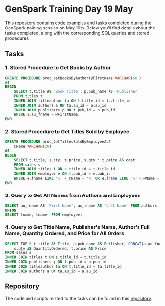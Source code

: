 # GenSpark Training Day 19 May

This repository contains code examples and tasks completed during the GenSpark training session on May 19th. Below you'll find details about the tasks completed, along with the corresponding SQL queries and stored procedures.

## Tasks

### 1. Stored Procedure to Get Books by Author

```sql
CREATE PROCEDURE proc_GetBooksByAuthor(@FirstName VARCHAR(50))
AS
BEGIN
    SELECT t.title AS 'Book Title', p.pub_name AS 'Publisher'
    FROM titles t
    INNER JOIN titleauthor ta ON t.title_id = ta.title_id
    INNER JOIN authors a ON ta.au_id = a.au_id
    INNER JOIN publishers p ON t.pub_id = p.pub_id
    WHERE a.au_fname = @FirstName;
END
```

### 2. Stored Procedure to Get Titles Sold by Employee

```sql
CREATE PROCEDURE proc_GetTitlesSoldByEmployeeALT
    @Name VARCHAR(20)
AS
BEGIN
    SELECT t.title, s.qty, t.price, s.qty * t.price AS cost
    FROM sales s
    INNER JOIN titles t ON s.title_id = t.title_id
    INNER JOIN employee e ON t.pub_id = e.pub_id
    WHERE e.fname LIKE '%' + @Name + '%' OR e.lname LIKE '%' + @Name + '%';
END
```

### 3. Query to Get All Names from Authors and Employees

```sql
SELECT au_fname AS 'First Name', au_lname AS 'Last Name' FROM authors
UNION
SELECT fname, lname  FROM employee;
```

### 4. Query to Get Title Name, Publisher's Name, Author's Full Name, Quantity Ordered, and Price for All Orders

```sql
SELECT TOP 5 t.title AS Title, p.pub_name AS Publisher, CONCAT(a.au_fname, ' ', a.au_lname) AS AuthorFullName,
    s.qty AS QuantityOrdered, t.price AS Price
FROM sales s
INNER JOIN titles t ON s.title_id = t.title_id
INNER JOIN publishers p ON t.pub_id = p.pub_id
INNER JOIN titleauthor ta ON t.title_id = ta.title_id
INNER JOIN authors a ON ta.au_id = a.au_id
```

## Repository

The code and scripts related to the tasks can be found in this [repository](https://github.com/gayat19/FSD09Apr2024).
